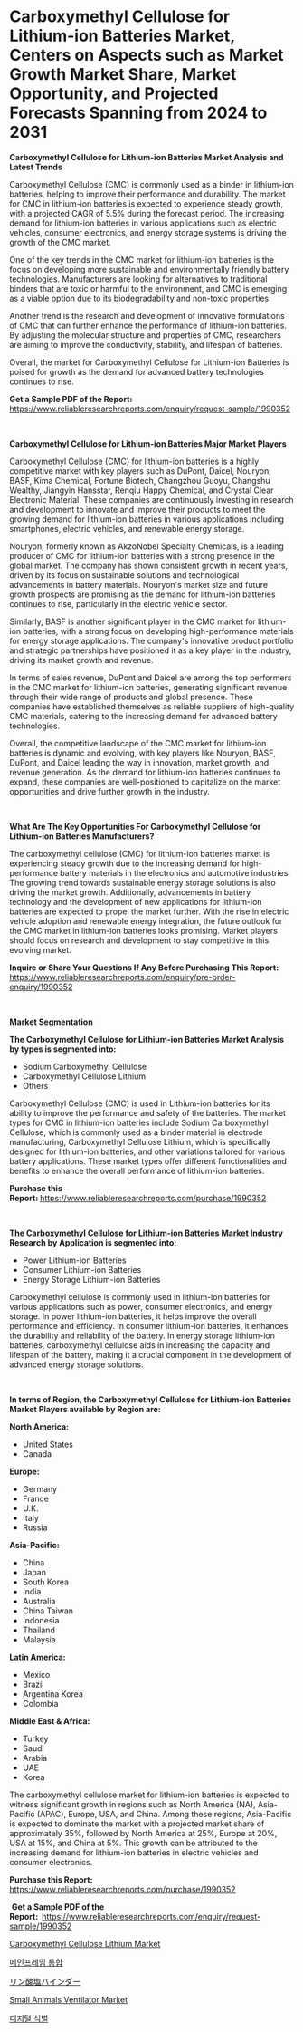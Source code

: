 <p><h1>Carboxymethyl Cellulose for Lithium-ion Batteries Market, Centers on Aspects such as Market Growth Market Share, Market Opportunity, and Projected Forecasts Spanning from 2024 to 2031</h1></p><p><strong>Carboxymethyl Cellulose for Lithium-ion Batteries Market Analysis and Latest Trends</strong></p>
<p><p>Carboxymethyl Cellulose (CMC) is commonly used as a binder in lithium-ion batteries, helping to improve their performance and durability. The market for CMC in lithium-ion batteries is expected to experience steady growth, with a projected CAGR of 5.5% during the forecast period. The increasing demand for lithium-ion batteries in various applications such as electric vehicles, consumer electronics, and energy storage systems is driving the growth of the CMC market.</p><p>One of the key trends in the CMC market for lithium-ion batteries is the focus on developing more sustainable and environmentally friendly battery technologies. Manufacturers are looking for alternatives to traditional binders that are toxic or harmful to the environment, and CMC is emerging as a viable option due to its biodegradability and non-toxic properties.</p><p>Another trend is the research and development of innovative formulations of CMC that can further enhance the performance of lithium-ion batteries. By adjusting the molecular structure and properties of CMC, researchers are aiming to improve the conductivity, stability, and lifespan of batteries.</p><p>Overall, the market for Carboxymethyl Cellulose for Lithium-ion Batteries is poised for growth as the demand for advanced battery technologies continues to rise.</p></p>
<p><strong>Get a Sample PDF of the Report:&nbsp;</strong> <a href="https://www.reliableresearchreports.com/enquiry/request-sample/1990352">https://www.reliableresearchreports.com/enquiry/request-sample/1990352</a></p>
<p>&nbsp;</p>
<p><strong>Carboxymethyl Cellulose for Lithium-ion Batteries Major Market Players</strong></p>
<p><p>Carboxymethyl Cellulose (CMC) for lithium-ion batteries is a highly competitive market with key players such as DuPont, Daicel, Nouryon, BASF, Kima Chemical, Fortune Biotech, Changzhou Guoyu, Changshu Wealthy, Jiangyin Hansstar, Renqiu Happy Chemical, and Crystal Clear Electronic Material. These companies are continuously investing in research and development to innovate and improve their products to meet the growing demand for lithium-ion batteries in various applications including smartphones, electric vehicles, and renewable energy storage.</p><p>Nouryon, formerly known as AkzoNobel Specialty Chemicals, is a leading producer of CMC for lithium-ion batteries with a strong presence in the global market. The company has shown consistent growth in recent years, driven by its focus on sustainable solutions and technological advancements in battery materials. Nouryon's market size and future growth prospects are promising as the demand for lithium-ion batteries continues to rise, particularly in the electric vehicle sector.</p><p>Similarly, BASF is another significant player in the CMC market for lithium-ion batteries, with a strong focus on developing high-performance materials for energy storage applications. The company's innovative product portfolio and strategic partnerships have positioned it as a key player in the industry, driving its market growth and revenue.</p><p>In terms of sales revenue, DuPont and Daicel are among the top performers in the CMC market for lithium-ion batteries, generating significant revenue through their wide range of products and global presence. These companies have established themselves as reliable suppliers of high-quality CMC materials, catering to the increasing demand for advanced battery technologies.</p><p>Overall, the competitive landscape of the CMC market for lithium-ion batteries is dynamic and evolving, with key players like Nouryon, BASF, DuPont, and Daicel leading the way in innovation, market growth, and revenue generation. As the demand for lithium-ion batteries continues to expand, these companies are well-positioned to capitalize on the market opportunities and drive further growth in the industry.</p></p>
<p>&nbsp;</p>
<p><strong>What Are The Key Opportunities For Carboxymethyl Cellulose for Lithium-ion Batteries Manufacturers?</strong></p>
<p><p>The carboxymethyl cellulose (CMC) for lithium-ion batteries market is experiencing steady growth due to the increasing demand for high-performance battery materials in the electronics and automotive industries. The growing trend towards sustainable energy storage solutions is also driving the market growth. Additionally, advancements in battery technology and the development of new applications for lithium-ion batteries are expected to propel the market further. With the rise in electric vehicle adoption and renewable energy integration, the future outlook for the CMC market in lithium-ion batteries looks promising. Market players should focus on research and development to stay competitive in this evolving market.</p></p>
<p><strong>Inquire or Share Your Questions If Any Before Purchasing This Report:</strong> <a href="https://www.reliableresearchreports.com/enquiry/pre-order-enquiry/1990352">https://www.reliableresearchreports.com/enquiry/pre-order-enquiry/1990352</a></p>
<p>&nbsp;</p>
<p><strong>Market Segmentation</strong></p>
<p><strong>The Carboxymethyl Cellulose for Lithium-ion Batteries Market Analysis by types is segmented into:</strong></p>
<p><ul><li>Sodium Carboxymethyl Cellulose</li><li>Carboxymethyl Cellulose Lithium</li><li>Others</li></ul></p>
<p><p>Carboxymethyl Cellulose (CMC) is used in Lithium-ion batteries for its ability to improve the performance and safety of the batteries. The market types for CMC in lithium-ion batteries include Sodium Carboxymethyl Cellulose, which is commonly used as a binder material in electrode manufacturing, Carboxymethyl Cellulose Lithium, which is specifically designed for lithium-ion batteries, and other variations tailored for various battery applications. These market types offer different functionalities and benefits to enhance the overall performance of lithium-ion batteries.</p></p>
<p><strong>Purchase this Report:&nbsp;</strong><a href="https://www.reliableresearchreports.com/purchase/1990352">https://www.reliableresearchreports.com/purchase/1990352</a></p>
<p>&nbsp;</p>
<p><strong>The Carboxymethyl Cellulose for Lithium-ion Batteries Market Industry Research by Application is segmented into:</strong></p>
<p><ul><li>Power Lithium-ion Batteries</li><li>Consumer Lithium-ion Batteries</li><li>Energy Storage Lithium-ion Batteries</li></ul></p>
<p><p>Carboxymethyl cellulose is commonly used in lithium-ion batteries for various applications such as power, consumer electronics, and energy storage. In power lithium-ion batteries, it helps improve the overall performance and efficiency. In consumer lithium-ion batteries, it enhances the durability and reliability of the battery. In energy storage lithium-ion batteries, carboxymethyl cellulose aids in increasing the capacity and lifespan of the battery, making it a crucial component in the development of advanced energy storage solutions.</p></p>
<p>&nbsp;</p>
<p><strong>In terms of Region, the Carboxymethyl Cellulose for Lithium-ion Batteries Market Players available by Region are:</strong></p>
<p>
    <p> <strong> North America: </strong>
        <ul>
            <li>United States</li>
            <li>Canada</li>
        </ul>
        </p> 
    <p> <strong> Europe: </strong>
        <ul>
            <li>Germany</li>
            <li>France</li>
            <li>U.K.</li>
            <li>Italy</li>
            <li>Russia</li>
        </ul>
        </p> 
    <p> <strong> Asia-Pacific: </strong>
        <ul>
            <li>China</li>
            <li>Japan</li>
            <li>South Korea</li>
            <li>India</li>
            <li>Australia</li>
            <li>China Taiwan</li>
            <li>Indonesia</li>
            <li>Thailand</li>
            <li>Malaysia</li>
        </ul>
        </p> 
    <p> <strong> Latin America: </strong>
        <ul>
            <li>Mexico</li>
            <li>Brazil</li>
            <li>Argentina Korea</li>
            <li>Colombia</li>
        </ul>
        </p> 
    <p> <strong> Middle East & Africa: </strong>
        <ul>
            <li>Turkey</li>
            <li>Saudi</li>
            <li>Arabia</li>
            <li>UAE</li>
            <li>Korea</li>
        </ul>
    </p>
    </p>
<p><p>The carboxymethyl cellulose market for lithium-ion batteries is expected to witness significant growth in regions such as North America (NA), Asia-Pacific (APAC), Europe, USA, and China. Among these regions, Asia-Pacific is expected to dominate the market with a projected market share of approximately 35%, followed by North America at 25%, Europe at 20%, USA at 15%, and China at 5%. This growth can be attributed to the increasing demand for lithium-ion batteries in electric vehicles and consumer electronics.</p></p>
<p><strong>Purchase this Report: </strong><a href="https://www.reliableresearchreports.com/purchase/1990352">https://www.reliableresearchreports.com/purchase/1990352</a></p>
<p>&nbsp;<strong>Get a Sample PDF of the Report:&nbsp;&nbsp;</strong><a href="https://www.reliableresearchreports.com/enquiry/request-sample/1990352">https://www.reliableresearchreports.com/enquiry/request-sample/1990352</a></p>
<p><strong></strong></p>
<p><p><a href="https://github.com/myacatherineblakecaczo9vcsw/Market-Research-Report-List-1/blob/main/carboxymethyl-cellulose-lithium-market.md">Carboxymethyl Cellulose Lithium Market</a></p><p><a href="https://medium.com/@whitneymurphy1982/%EC%A3%BC%EC%9A%94%ED%94%84%EB%A0%88%EC%9E%84-%ED%86%B5%ED%95%A9-%EC%8B%9C%EC%9E%A5-%EC%9C%A0%ED%98%95-%EC%9D%91%EC%9A%A9-%EB%B0%8F-%EC%A7%80%EB%A6%AC%EB%B3%84-%ED%8F%AC%EA%B4%84%EC%A0%81-%ED%8F%89%EA%B0%80-78d1ec9a4e2d">메인프레임 통합</a></p><p><a href="https://github.com/ycmtqqhvk3273/Market-Research-Report-List-1/blob/main/78874912432.md">リン酸塩バインダー</a></p><p><a href="https://issuu.com/reportprime-2/docs/small-animals-ventilator-market-size-2030.pptx">Small Animals Ventilator Market</a></p><p><a href="https://medium.com/@whitneymurphy1982/2024%EB%85%84%EC%97%90%EC%84%9C-2031%EB%85%84%EA%B9%8C%EC%A7%80%EC%9D%98-%EA%B8%B0%EA%B0%84%EC%9D%84-%EB%8C%80%EC%83%81%EC%9C%BC%EB%A1%9C-%ED%95%9C-%EB%94%94%EC%A7%80%ED%84%B8-%EC%8B%A0%EB%B6%84%EC%A6%9D-%EC%8B%9C%EC%9E%A5-%EB%B6%84%EC%84%9D-%EB%B0%8F-%EA%B7%9C%EB%AA%A8-%EC%98%88%EC%B8%A1-9aac3bbaa5fd">디지털 식별</a></p></p>